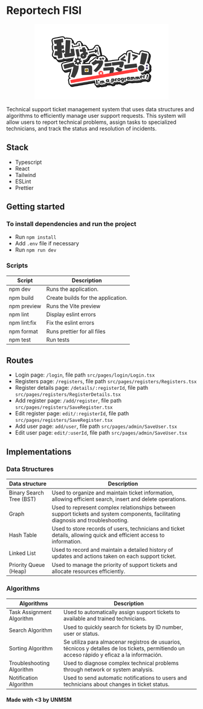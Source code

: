 # Reportech FISI

<div align="center">
    <img src="src/assets/IamProgrammer!.png" height="200">
</div>

Technical support ticket management system that uses data structures and algorithms to efficiently manage user support requests. This system will allow users to report technical problems, assign tasks to specialized technicians, and track the status and resolution of incidents.

## Stack

- Typescript
- React
- Tailwind
- ESLint
- Prettier

## Getting started

### To install dependencies and run the project

- Run `npm install`
- Add `.env` file if necessary
- Run `npm run dev`

### Scripts

| Script       | Description                        |
| ------------ | ---------------------------------- |
| npm dev      | Runs the application.              |
| npm build    | Create builds for the application. |
| npm preview  | Runs the Vite preview              |
| npm lint     | Display eslint errors              |
| npm lint:fix | Fix the eslint errors              |
| npm format   | Runs prettier for all files        |
| npm test     | Run tests                          |

## Routes

- Login page: `/login`, file path `src/pages/login/Login.tsx`
- Registers page: `/registers`, file path `src/pages/registers/Registers.tsx`
- Register details page: `/details/:registerId`, file path `src/pages/registers/RegisterDetails.tsx`
- Add register page: `/add/register`, file path `src/pages/registers/SaveRegister.tsx`
- Edit register page: `edit/:registerId`, file path `src/pages/registers/SaveRegister.tsx`
- Add user page: `add/user`, file path `src/pages/admin/SaveUser.tsx`
- Edit user page: `edit/:userId`, file path `src/pages/admin/SaveUser.tsx`

## Implementations

### Data Structures

| Data structure           | Description                                                                                                                        |
| ------------------------ | ---------------------------------------------------------------------------------------------------------------------------------- |
| Binary Search Tree (BST) | Used to organize and maintain ticket information, allowing efficient search, insert and delete operations.                         |
| Graph                    | Used to represent complex relationships between support tickets and system components, facilitating diagnosis and troubleshooting. |
| Hash Table               | Used to store records of users, technicians and ticket details, allowing quick and efficient access to information.                |
| Linked List              | Used to record and maintain a detailed history of updates and actions taken on each support ticket.                                |
| Priority Queue (Heap)    | Used to manage the priority of support tickets and allocate resources efficiently.                                                 |

### Algorithms

| Algorithms                | Description                                                                                                                                  |
| ------------------------- | -------------------------------------------------------------------------------------------------------------------------------------------- |
| Task Assignment Algorithm | Used to automatically assign support tickets to available and trained technicians.                                                           |
| Search Algorithm          | Used to quickly search for tickets by ID number, user or status.                                                                             |
| Sorting Algorithm         | Se utiliza para almacenar registros de usuarios, técnicos y detalles de los tickets, permitiendo un acceso rápido y eficaz a la información. |
| Troubleshooting Algorithm | Used to diagnose complex technical problems through network or system analysis.                                                              |
| Notification Algorithm    | Used to send automatic notifications to users and technicians about changes in ticket status.                                                |

#### Made with <3 by UNMSM
